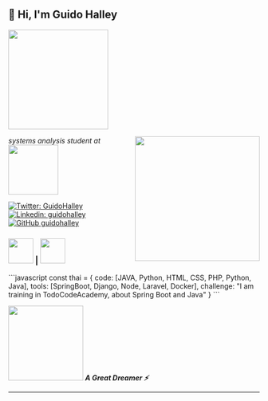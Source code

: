 <h2> 👾 Hi, I'm Guido Halley</h2>



<p><em><img src="https://media.giphy.com/media/Vbtc9VG51NtzT1Qnv1/giphy.gif" width="200"></p></em>
<img align='right' src="https://media.giphy.com/media/ZVik7pBtu9dNS/giphy.gif" width="250">
<p><em>systems analysis student at <a href="https://incade.edu.ar/2020/#"><img src="https://incade.com.ar/2020/wp-content/uploads/2020/10/incade-logo-web-.png" width="100"></em></p>

[![Twitter: GuidoHalley](https://img.shields.io/twitter/follow/GuidoHalley?style=social)](https://twitter.com/GuidoHalley)[![Linkedin: guidohalley](https://img.shields.io/badge/-guidohalley-blue?style=flat-square&logo=Linkedin&logoColor=white&link=https://www.linkedin.com/in/guidohalley/)](https://www.linkedin.com/in/guidohalley/)[![GitHub guidohalley](https://img.shields.io/github/followers/thaiane?label=follow&style=social)](https://github.com/guidohalley)
<h3><img src="https://media.giphy.com/media/IdyAQJVN2kVPNUrojM/giphy.gif" width="50"> | <img src="https://media.giphy.com/media/iJWXxAr2Za6EtN2Row/giphy.gif" width="50"> </h3>     
```javascript
const thai = {
  code: [JAVA, Python, HTML, CSS, PHP, Python, Java],
  tools: [SpringBoot, Django, Node, Laravel, Docker],
  challenge: "I am training in TodoCodeAcademy, about Spring Boot and Java"
  }
```

<img src="https://media.giphy.com/media/2sMOUSy658zgS1CjY7/giphy.gif" width="150"> <em><b>A Great Dreamer ⚡</b> 

---
